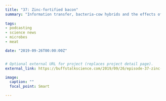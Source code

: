 ```yaml
---
title: "37: Zinc-fortified bacon"
summary: "Information transfer, bacteria-cow hybrids and the effects of mouthwash on our blood pressure. Interview with biochemist Kelsie Anson."
  
tags:
- podcasting
- science news
- microbes
- meat

date: "2019-09-26T00:00:00Z"


# Optional external URL for project (replaces project detail page).
external_link: https://buffstalkscience.com/2019/09/26/episode-37-zinc-fortified-bacon/

image:
  caption: ""
  focal_point: Smart

---
```

